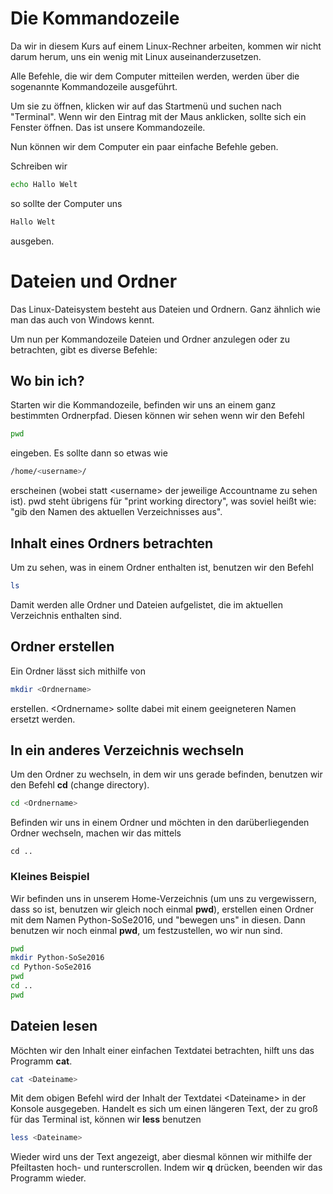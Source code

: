 <!-- 
.. title: 0 - Die Kommandozeile in Linux
.. slug: kommandozeile
.. date: 2017-03-06 20:03:02 UTC+01:00
.. tags: 
.. category: 
.. link: 
.. description: 
.. type: text
-->

# Die Kommandozeile #

Da wir in diesem Kurs auf einem Linux-Rechner arbeiten, kommen wir nicht darum herum, uns ein wenig mit Linux auseinanderzusetzen. 

Alle Befehle, die wir dem Computer mitteilen werden, werden über die sogenannte Kommandozeile ausgeführt.

Um sie zu öffnen, klicken wir auf das Startmenü und suchen nach "Terminal". Wenn wir den Eintrag mit der Maus anklicken, sollte sich ein Fenster öffnen. Das ist unsere Kommandozeile.

Nun können wir dem Computer ein paar einfache Befehle geben.

Schreiben wir

```bash
echo Hallo Welt
```

so sollte der Computer uns 

```bash
Hallo Welt
```

ausgeben.

# Dateien und Ordner #

Das Linux-Dateisystem besteht aus Dateien und Ordnern. Ganz ähnlich wie man das auch von Windows kennt.

Um nun per Kommandozeile Dateien und Ordner anzulegen oder zu betrachten, gibt es diverse Befehle:

## Wo bin ich? ##

Starten wir die Kommandozeile, befinden wir uns an einem ganz bestimmten Ordnerpfad. Diesen können wir sehen wenn wir den Befehl
```bash
pwd
```
eingeben. Es sollte dann so etwas wie

```bash
/home/<username>/
```
erscheinen (wobei statt <username\> der jeweilige Accountname zu sehen ist).
pwd steht übrigens für "print working directory", was soviel heißt wie: "gib den Namen des aktuellen Verzeichnisses aus".

## Inhalt eines Ordners betrachten ##

Um zu sehen, was in einem Ordner enthalten ist, benutzen wir den Befehl

```bash
ls
```

Damit werden alle Ordner und Dateien aufgelistet, die im aktuellen Verzeichnis enthalten sind.

## Ordner erstellen ##

Ein Ordner lässt sich mithilfe von

```bash
mkdir <Ordnername>
```

erstellen. <Ordnername\> sollte dabei mit einem geeigneteren Namen ersetzt werden.

## In ein anderes Verzeichnis wechseln ##

Um den Ordner zu wechseln, in dem wir uns gerade befinden, benutzen wir den Befehl __cd__ (change directory).

```bash
cd <Ordnername>
```

Befinden wir uns in einem Ordner und möchten in den darüberliegenden Ordner wechseln, machen wir das mittels

```
cd ..
```

### Kleines Beispiel ###


Wir befinden uns in unserem Home-Verzeichnis (um uns zu vergewissern, dass so ist, benutzen wir gleich noch einmal __pwd__), erstellen einen Ordner mit dem Namen Python-SoSe2016, und "bewegen uns" in diesen.
Dann benutzen wir noch einmal __pwd__, um festzustellen, wo wir nun sind.

```bash
pwd
mkdir Python-SoSe2016
cd Python-SoSe2016
pwd
cd ..
pwd
```

## Dateien lesen ##

Möchten wir den Inhalt einer einfachen Textdatei betrachten, hilft uns das Programm __cat__.

```bash
cat <Dateiname>
```

Mit dem obigen Befehl wird der Inhalt der Textdatei \<Dateiname\> in der Konsole ausgegeben.
Handelt es sich um einen längeren Text, der zu groß für das Terminal ist, können wir __less__ benutzen

```bash
less <Dateiname>
```

Wieder wird uns der Text angezeigt, aber diesmal können wir mithilfe der Pfeiltasten hoch- und runterscrollen.
Indem wir __q__ drücken, beenden wir das Programm wieder.




